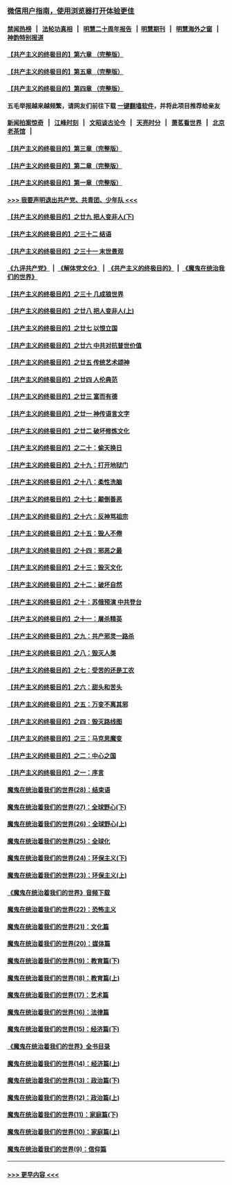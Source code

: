 ### [微信用户指南，使用浏览器打开体验更佳](https://github.com/gfw-breaker/banned-news1/blob/master/indexes/wechat-guide.md?t=0)
#### [禁闻热榜](热点新闻.md?t=0)  &nbsp;&nbsp;|&nbsp;&nbsp; [法轮功真相](https://github.com/gfw-breaker/truth/blob/master/README.md?t=0) &nbsp;&nbsp;|&nbsp;&nbsp; [明慧二十周年报告](https://github.com/gfw-breaker/mh-reports/blob/master/README.md?t=0) &nbsp;&nbsp;|&nbsp;&nbsp;[明慧期刊](https://github.com/gfw-breaker/mh-qikan) &nbsp;&nbsp;|&nbsp;&nbsp; [明慧海外之窗](https://github.com/gfw-breaker/mh-news/blob/master/README.md?t=0) &nbsp;&nbsp;|&nbsp;&nbsp; [神韵特别报道](https://github.com/gfw-breaker/mh-news/blob/master/shenyun.md?t=0)
#### [【共产主义的终极目的】第六章 （完整版）](../pages/nsc422/n11428913.md?t=02030902) 
#### [【共产主义的终极目的】第五章 （完整版）](../pages/nsc422/n11428912.md?t=02030902) 
#### [【共产主义的终极目的】第四章 （完整版）](../pages/nsc422/n11428907.md?t=02030902) 
#### 五毛举报越来越频繁，请网友们前往下载 [一键翻墙软件](https://github.com/gfw-breaker/ssr-accounts)，并将此项目推荐给亲友
#### [新闻拍案惊奇](https://github.com/gfw-breaker/banned-news1/blob/master/pages/link4.md) &nbsp;&nbsp;|&nbsp;&nbsp; [江峰时刻](https://github.com/gfw-breaker/banned-news1/blob/master/pages/link4.md) &nbsp;&nbsp;|&nbsp;&nbsp; [文昭谈古论今](https://github.com/gfw-breaker/banned-news1/blob/master/pages/link4.md) &nbsp;&nbsp;|&nbsp;&nbsp; [天亮时分](https://github.com/gfw-breaker/banned-news1/blob/master/pages/link4.md) &nbsp;&nbsp;|&nbsp;&nbsp; [萧茗看世界](https://github.com/gfw-breaker/banned-news1/blob/master/pages/link4.md) &nbsp;&nbsp;|&nbsp;&nbsp; [北京老茶馆](https://github.com/gfw-breaker/banned-news1/blob/master/pages/link4.md) &nbsp;&nbsp;|&nbsp;&nbsp; 
#### [【共产主义的终极目的】第三章（完整版）](../pages/nsc422/n11428848.md?t=02030902) 
#### [【共产主义的终极目的】第二章（完整版）](../pages/nsc422/n11428831.md?t=02030902) 
#### [【共产主义的终极目的】第一章（完整版）](../pages/nsc422/n11417651.md?t=02030902) 
#### [>>> 我要声明退出共产党、共青团、少年队 <<<](https://github.com/begood0513/goodnews/blob/master/quit/letter.md) 
#### [【共产主义的终极目的】之廿九 把人变非人(下)](../pages/nsc422/n11344140.md?t=02030902) 
#### [【共产主义的终极目的】之三十二 结语](../pages/nsc422/n11360535.md?t=02030902) 
#### [【共产主义的终极目的】之三十一 末世景观](../pages/nsc422/n11351129.md?t=02030902) 
#### [《九评共产党》](https://github.com/begood0513/9ping.md/blob/master/README.md) &nbsp;|&nbsp; [《解体党文化》](../../../../jtdwh.md/blob/master/README.md)  &nbsp;|&nbsp; [《共产主义的终极目的》](../../../../gczydzjmd.md/blob/master/README.md) &nbsp;|&nbsp; [《魔鬼在统治我们的世界》](../../../../mgztzwmdsj.md/blob/master/README.md) 
#### [【共产主义的终极目的】之三十 几成狼世界](../pages/nsc422/n11348280.md?t=02030902) 
#### [【共产主义的终极目的】之廿八 把人变非人(上)](../pages/nsc422/n11340492.md?t=02030902) 
#### [【共产主义的终极目的】之廿七 以恨立国](../pages/nsc422/n11336944.md?t=02030902) 
#### [【共产主义的终极目的】之廿六 中共对抗普世价值](../pages/nsc422/n11324785.md?t=02030902) 
#### [【共产主义的终极目的】之廿五 传统艺术颂神](../pages/nsc422/n11296396.md?t=02030902) 
#### [【共产主义的终极目的】之廿四 人伦典范](../pages/nsc422/n11296397.md?t=02030902) 
#### [【共产主义的终极目的】之廿三 富而有德](../pages/nsc422/n11283598.md?t=02030902) 
#### [【共产主义的终极目的】之廿一 神传语言文字](../pages/nsc422/n11263265.md?t=02030902) 
#### [【共产主义的终极目的】之廿二 破坏修炼文化](../pages/nsc422/n11245728.md?t=02030902) 
#### [【共产主义的终极目的】之二十：偷天换日](../pages/nsc422/n11238846.md?t=02030902) 
#### [【共产主义的终极目的】之十九：打开地狱门](../pages/nsc422/n11206376.md?t=02030902) 
#### [【共产主义的终极目的】之十八：柔性洗脑](../pages/nsc422/n11199994.md?t=02030902) 
#### [【共产主义的终极目的】之十七：颠倒善恶](../pages/nsc422/n11179782.md?t=02030902) 
#### [【共产主义的终极目的】之十六：反神骂祖宗](../pages/nsc422/n11166798.md?t=02030902) 
#### [【共产主义的终极目的】之十五：毁人不倦](../pages/nsc422/n11166792.md?t=02030902) 
#### [【共产主义的终极目的】之十四：邪恶之最](../pages/nsc422/n11150249.md?t=02030902) 
#### [【共产主义的终极目的】之十三：毁灭文化](../pages/nsc422/n11135227.md?t=02030902) 
#### [【共产主义的终极目的】之十二：破坏自然](../pages/nsc422/n11135214.md?t=02030902) 
#### [【共产主义的终极目的】之十：苏俄预演 中共登台](../pages/nsc422/n11118424.md?t=02030902) 
#### [【共产主义的终极目的】之十一：屠杀精英](../pages/nsc422/n11118442.md?t=02030902) 
#### [【共产主义的终极目的】之九：共产邪灵一路杀](../pages/nsc422/n11114139.md?t=02030902) 
#### [【共产主义的终极目的】之八：毁灭人类](../pages/nsc422/n11108503.md?t=02030902) 
#### [【共产主义的终极目的】之七：受苦的还是工农](../pages/nsc422/n11101809.md?t=02030902) 
#### [【共产主义的终极目的】之六：甜头和苦头](../pages/nsc422/n11096971.md?t=02030902) 
#### [【共产主义的终极目的】之五：万变不离其邪](../pages/nsc422/n11091285.md?t=02030902) 
#### [【共产主义的终极目的】之四：毁灭路线图](../pages/nsc422/n11086284.md?t=02030902) 
#### [【共产主义的终极目的】之三：马克思魔变](../pages/nsc422/n11061941.md?t=02030902) 
#### [【共产主义的终极目的】之二：中心之国](../pages/nsc422/n11047728.md?t=02030902) 
#### [【共产主义的终极目的】之一：序言](../pages/nsc422/n11086077.md?t=02030902) 
#### [魔鬼在统治着我们的世界(28)：结束语](../pages/nsc422/n10936246.md?t=02030902) 
#### [魔鬼在统治着我们的世界(27)：全球野心(下)](../pages/nsc422/n10928319.md?t=02030902) 
#### [魔鬼在统治着我们的世界(26)：全球野心(上)](../pages/nsc422/n10900318.md?t=02030902) 
#### [魔鬼在统治着我们的世界(25)：全球化](../pages/nsc422/n10788205.md?t=02030902) 
#### [魔鬼在统治着我们的世界(24)：环保主义(下)](../pages/nsc422/n10695307.md?t=02030902) 
#### [魔鬼在统治着我们的世界(23)：环保主义(上)](../pages/nsc422/n10688613.md?t=02030902) 
#### [《魔鬼在统治着我们的世界》音频下载](../pages/nsc422/n10635553.md?t=02030902) 
#### [魔鬼在统治着我们的世界(22)：恐怖主义](../pages/nsc422/n10614727.md?t=02030902) 
#### [魔鬼在统治着我们的世界(21)：文化篇](../pages/nsc422/n10597706.md?t=02030902) 
#### [魔鬼在统治着我们的世界(20)：媒体篇](../pages/nsc422/n10586579.md?t=02030902) 
#### [魔鬼在统治着我们的世界(19)：教育篇(下)](../pages/nsc422/n10564808.md?t=02030902) 
#### [魔鬼在统治着我们的世界(18)：教育篇(上)](../pages/nsc422/n10526970.md?t=02030902) 
#### [魔鬼在统治着我们的世界(17)：艺术篇](../pages/nsc422/n10499093.md?t=02030902) 
#### [魔鬼在统治着我们的世界(16)：法律篇](../pages/nsc422/n10485969.md?t=02030902) 
#### [魔鬼在统治着我们的世界(15)：经济篇(下)](../pages/nsc422/n10469975.md?t=02030902) 
#### [《魔鬼在统治着我们的世界》全书目录](../pages/nsc422/n10464261.md?t=02030902) 
#### [魔鬼在统治着我们的世界(14)：经济篇(上)](../pages/nsc422/n10457370.md?t=02030902) 
#### [魔鬼在统治着我们的世界(13)：政治篇(下)](../pages/nsc422/n10448270.md?t=02030902) 
#### [魔鬼在统治着我们的世界(12)：政治篇(上)](../pages/nsc422/n10444576.md?t=02030902) 
#### [魔鬼在统治着我们的世界(11)：家庭篇(下)](../pages/nsc422/n10440961.md?t=02030902) 
#### [魔鬼在统治着我们的世界(10)：家庭篇(上)](../pages/nsc422/n10435448.md?t=02030902) 
#### [魔鬼在统治着我们的世界(9)：信仰篇](../pages/nsc422/n10432159.md?t=02030902) 

----
#### [ >>> 更早内容 <<< ](../indexes/nsc422-earlier.md)
